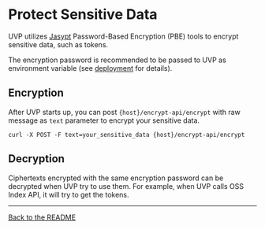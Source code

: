 # Protect Sensitive Data

UVP utilizes [Jasypt](http://www.jasypt.org/) Password-Based Encryption (PBE) tools to
encrypt sensitive data, such as tokens.

The encryption password is recommended to be passed to UVP as environment variable
(see [deployment](deployment.md) for details).

## Encryption

After UVP starts up, you can post `{host}/encrypt-api/encrypt` with raw message as `text` parameter
to encrypt your sensitive data.

```curl -X POST -F text=your_sensitive_data {host}/encrypt-api/encrypt```

## Decryption

Ciphertexts encrypted with the same encryption password can be decrypted when UVP try to use them.
For example, when UVP calls OSS Index API, it will try to get the tokens. 

---
[Back to the README](../README.md)
